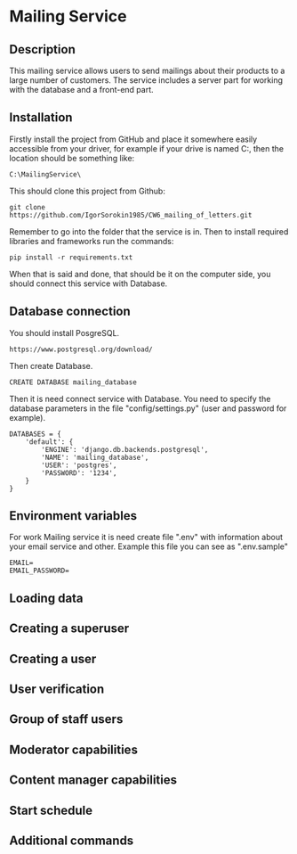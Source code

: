 # Mailing Service

## Description
This mailing service allows users to send mailings about their products to a large number of customers. The service includes a server part for working with the database and a front-end part.
## Installation
Firstly install the project from GitHub and place it somewhere easily accessible from your driver, for example if your drive is named C:, then the location should be something like:
```
C:\MailingService\
```
This should clone this project from Github:
```
git clone https://github.com/IgorSorokin1985/CW6_mailing_of_letters.git
```
Remember to go into the folder that the service is in. Then to install required libraries and frameworks run the commands:
```
pip install -r requirements.txt
```
When that is said and done, that should be it on the computer side, you should connect this service with Database.

## Database connection
You should install PosgreSQL. 
```
https://www.postgresql.org/download/
```

Then create Database.
```
CREATE DATABASE mailing_database
```
Then it is need connect service with Database. You need to specify the database parameters in the file "config/settings.py" (user and password for example).
```
DATABASES = {
    'default': {
        'ENGINE': 'django.db.backends.postgresql',
        'NAME': 'mailing_database',
        'USER': 'postgres',
        'PASSWORD': '1234',
    }
}
```

## Environment variables
For work Mailing service it is need create file ".env" with information about your email service and other. Example this file you can see as ".env.sample"
```
EMAIL=
EMAIL_PASSWORD=
```

## Loading data
## Creating a superuser
## Creating a user
## User verification
## Group of staff users
## Moderator capabilities
## Content manager capabilities
## Start schedule
## Additional commands
